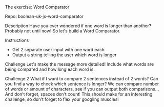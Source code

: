 The exercise: Word Comparator

Repo: boolean-uk-js-word-comparator

Description
Have you ever wondered if one word is longer than another? Probably not until now!
So let's build a Word Comparator.

Instructions
- Get 2 separate user input with one word each
- Output a string telling the user which word is longer

Challenge
Let's make the message more detailed!
Include what words are being compared and how long each word is.

Challenge 2
What if I want to compare 2 sentences instead of 2 words? Can you find a way to check which sentence is longer?
We can compare number of words or amount of characters, see if you can output both comparisons... And don't forget, spaces don't count!
This should make for an interesting challenge, so don't forget to flex your googling muscles!